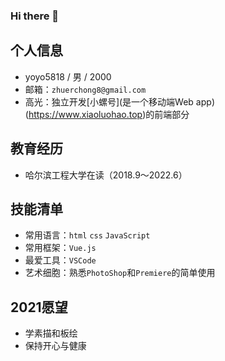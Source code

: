 ### Hi there 👋

## 个人信息
* yoyo5818 / 男 / 2000
* 邮箱：`zhuerchong8@gmail.com`
* 高光：独立开发[小螺号](是一个移动端Web app)(https://www.xiaoluohao.top)的前端部分
## 教育经历
* 哈尔滨工程大学在读（2018.9～2022.6）
## 技能清单
* 常用语言：`html` `css` `JavaScript`
* 常用框架：`Vue.js`
* 最爱工具：`VSCode`
* 艺术细胞：熟悉`PhotoShop`和`Premiere`的简单使用
## 2021愿望
* 学素描和板绘
* 保持开心与健康
